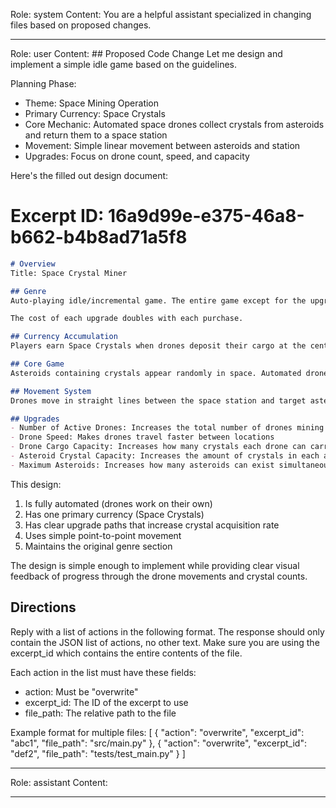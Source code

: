 Role: system
Content: You are a helpful assistant specialized in changing files based on proposed changes.
__________________
Role: user
Content: ## Proposed Code Change
Let me design and implement a simple idle game based on the guidelines.

Planning Phase:
- Theme: Space Mining Operation
- Primary Currency: Space Crystals
- Core Mechanic: Automated space drones collect crystals from asteroids and return them to a space station
- Movement: Simple linear movement between asteroids and station
- Upgrades: Focus on drone count, speed, and capacity

Here's the filled out design document:

# Excerpt ID: 16a9d99e-e375-46a8-b662-b4b8ad71a5f8
```markdown docs/overview.md
# Overview
Title: Space Crystal Miner

## Genre
Auto-playing idle/incremental game. The entire game except for the upgrades is fully automated. The player will earn more of the primary currency over time

The cost of each upgrade doubles with each purchase.

## Currency Accumulation
Players earn Space Crystals when drones deposit their cargo at the central space station. Each deposit adds to the total crystal count based on the drone's carrying capacity.

## Core Game
Asteroids containing crystals appear randomly in space. Automated drones fly from the central space station to these asteroids, mine crystals, and return to deposit them. Each asteroid has a visible crystal count that depletes as it's mined. When an asteroid is depleted, it disappears and a new one spawns elsewhere on the screen.

## Movement System
Drones move in straight lines between the space station and target asteroids. They first move to an asteroid, pause briefly to mine, then return to the station to deposit crystals. No complex pathfinding is needed - just direct point-to-point movement.

## Upgrades
- Number of Active Drones: Increases the total number of drones mining simultaneously
- Drone Speed: Makes drones travel faster between locations
- Drone Cargo Capacity: Increases how many crystals each drone can carry per trip
- Asteroid Crystal Capacity: Increases the amount of crystals in each asteroid
- Maximum Asteroids: Increases how many asteroids can exist simultaneously
```

This design:
1. Is fully automated (drones work on their own)
2. Has one primary currency (Space Crystals)
3. Has clear upgrade paths that increase crystal acquisition rate
4. Uses simple point-to-point movement
5. Maintains the original genre section

The design is simple enough to implement while providing clear visual feedback of progress through the drone movements and crystal counts.

## Directions
Reply with a list of actions in the following format. The response should only contain the JSON list of actions, no other text.
Make sure you are using the excerpt_id which contains the entire contents of the file.

Each action in the list must have these fields:
- action: Must be "overwrite"
- excerpt_id: The ID of the excerpt to use
- file_path: The relative path to the file

Example format for multiple files:
[
    {
        "action": "overwrite",
        "excerpt_id": "abc1",
        "file_path": "src/main.py"
    },
    {
        "action": "overwrite",
        "excerpt_id": "def2",
        "file_path": "tests/test_main.py"
    }
]
__________________
Role: assistant
Content: 
__________________
